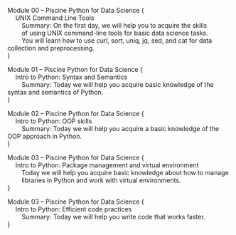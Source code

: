 Module 00 – Piscine Python for Data Science {\
  &emsp; UNIX Command Line Tools\
  &emsp;&emsp; Summary: On the first day, we will help you to acquire the skills\
  &emsp;&emsp; of using UNIX command-line tools for basic data science tasks.\
  &emsp;&emsp; You will learn how to use curl, sort, uniq, jq, sed, and cat for data collection and preprocessing.\
}

Module 01 – Piscine Python for Data Science {\
  Intro to Python: Syntax and Semantics\
  &emsp;&emsp; Summary: Today we will help you acquire basic knowledge of the syntax and semantics of Python.\
}

Module 02 – Piscine Python for Data Science {\
  Intro to Python: OOP skills\
  &emsp;&emsp; Summary: Today we will help you acquire a basic knowledge of the OOP approach in Python.\
}

Module 03 – Piscine Python for Data Science {\
  Intro to Python: Package management and virtual environment\
  &emsp;&emsp; Today we will help you acquire basic knowledge about how to manage\
  &emsp;&emsp; libraries in Python and work with virtual environments.\
}

Module 03 – Piscine Python for Data Science {\
  Intro to Python: Efficient code practices\
  &emsp;&emsp; Summary: Today we will help you write code that works faster.\
}

